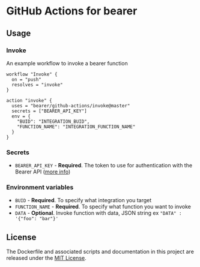 # GitHub Actions for bearer

## Usage

### Invoke

An example workflow to invoke a bearer function

```
workflow "Invoke" {
  on = "push"
  resolves = "invoke"
}

action "invoke" {
  uses = "bearer/github-actions/invoke@master"
  secrets = ["BEARER_API_KEY"]
  env = {
    "BUID": "INTEGRATION_BUID",
    "FUNCTION_NAME": "INTEGRATION_FUNCTION_NAME"
  }
}

```

### Secrets

- `BEARER_API_KEY` - **Required**. The token to use for authentication with the Bearer API ([more info](https://app.bearer.sh/keys))

### Environment variables

- `BUID` - **Required**. To specify what integration you target
- `FUNCTION_NAME` - **Required**. To specify what function you want to invoke
- `DATA` - **Optional**. Invoke function with data, JSON string ex `"DATA" : '{"foo": "bar"}'`

## License

The Dockerfile and associated scripts and documentation in this project are released under the [MIT License](LICENSE).
